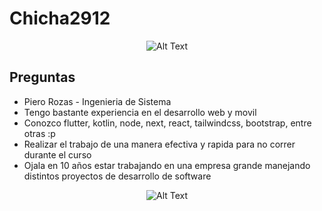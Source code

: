 # Chicha2912

<div align="center" style="margin-top: 10px; margin-bottom: 10px;">
  <img src="https://media1.giphy.com/media/v1.Y2lkPTc5MGI3NjExMWJwcGNhNmM0eTVoZDBmamdzMnEybmJ5N2NhOGttaWI4ZXBkdzEybSZlcD12MV9pbnRlcm5hbF9naWZfYnlfaWQmY3Q9Zw/3ndAvMC5LFPNMCzq7m/giphy.webp" alt="Alt Text">
</div>

## Preguntas

* Piero Rozas - Ingenieria de Sistema
* Tengo bastante experiencia en el desarrollo web y movil
* Conozco flutter, kotlin, node, next, react, tailwindcss, bootstrap, entre otras :p
* Realizar el trabajo de una manera efectiva y rapida para no correr durante el curso
* Ojala en 10 años estar trabajando en una empresa grande manejando distintos proyectos de desarrollo de software

<div align="center" style="margin-top: 10px; margin-bottom: 10px;">
  <img src="https://media4.giphy.com/media/v1.Y2lkPTc5MGI3NjExNTRzcmI5eXBpZTdhZWR6dHo3eGE4amluMWRncWR0emd3ODAyajlndyZlcD12MV9pbnRlcm5hbF9naWZfYnlfaWQmY3Q9Zw/tHIRLHtNwxpjIFqPdV/giphy.webp" alt="Alt Text">
</div>